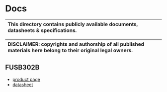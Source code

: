 # Docs

| This directory contains publicly available documents, datasheets & specifications. |
|:--------

| **DISCLAIMER**: copyrights and authorship of all published materials here belong to their original legal owners. |
|:--------


## FUSB302B

- [product page](https://www.onsemi.com/products/interfaces/usb-type-c/FUSB302B)
- [datasheet](https://www.onsemi.com/download/data-sheet/pdf/fusb302b-d.pdf)


